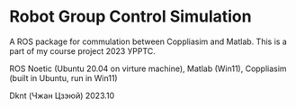 # Robot Group Control Simulation

A ROS package for commulation between Coppliasim and Matlab. This is a part of my course project 2023 УРРТС.

ROS Noetic (Ubuntu 20.04 on virture machine), Matlab (Win11), Coppliasim (built in Ubuntu, run in Win11)


Dknt (Чжан Цзэюй)
2023.10
